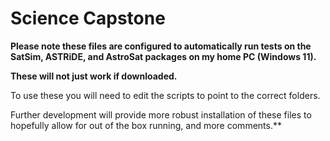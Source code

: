 # Science Capstone
**Please note these files are configured to automatically run tests on the SatSim, ASTRiDE, and AstroSat packages on my home PC (Windows 11).**

**These will not just work if downloaded.**

To use these you will need to edit the scripts to point to the correct folders.

Further development will provide more robust installation of these files to hopefully allow for out of the box running, and more comments.**
